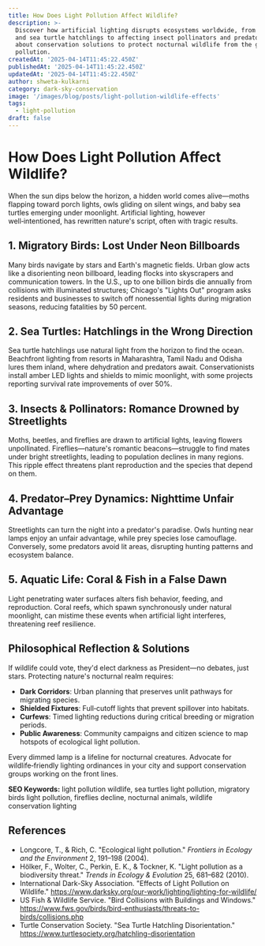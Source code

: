 ```yaml
---
title: How Does Light Pollution Affect Wildlife?
description: >-
  Discover how artificial lighting disrupts ecosystems worldwide, from disorienting migratory birds
  and sea turtle hatchlings to affecting insect pollinators and predator-prey relationships. Learn
  about conservation solutions to protect nocturnal wildlife from the growing threat of light
  pollution.
createdAt: '2025-04-14T11:45:22.450Z'
publishedAt: '2025-04-14T11:45:22.450Z'
updatedAt: '2025-04-14T11:45:22.450Z'
author: shweta-kulkarni
category: dark-sky-conservation
image: '/images/blog/posts/light-pollution-wildlife-effects'
tags:
  - light-pollution
draft: false
---
```


# How Does Light Pollution Affect Wildlife?

When the sun dips below the horizon, a hidden world comes alive—moths flapping toward porch lights,
owls gliding on silent wings, and baby sea turtles emerging under moonlight. Artificial lighting,
however well‑intentioned, has rewritten nature's script, often with tragic results.

## 1. Migratory Birds: Lost Under Neon Billboards

Many birds navigate by stars and Earth's magnetic fields. Urban glow acts like a disorienting neon
billboard, leading flocks into skyscrapers and communication towers. In the U.S., up to one billion
birds die annually from collisions with illuminated structures; Chicago's "Lights Out" program asks
residents and businesses to switch off nonessential lights during migration seasons, reducing
fatalities by 50 percent.

## 2. Sea Turtles: Hatchlings in the Wrong Direction

Sea turtle hatchlings use natural light from the horizon to find the ocean. Beachfront lighting from
resorts in Maharashtra, Tamil Nadu and Odisha lures them inland, where dehydration and predators
await. Conservationists install amber LED lights and shields to mimic moonlight, with some projects
reporting survival rate improvements of over 50%.

## 3. Insects & Pollinators: Romance Drowned by Streetlights

Moths, beetles, and fireflies are drawn to artificial lights, leaving flowers unpollinated.
Fireflies—nature's romantic beacons—struggle to find mates under bright streetlights, leading to
population declines in many regions. This ripple effect threatens plant reproduction and the species
that depend on them.

## 4. Predator–Prey Dynamics: Nighttime Unfair Advantage

Streetlights can turn the night into a predator's paradise. Owls hunting near lamps enjoy an unfair
advantage, while prey species lose camouflage. Conversely, some predators avoid lit areas,
disrupting hunting patterns and ecosystem balance.

## 5. Aquatic Life: Coral & Fish in a False Dawn

Light penetrating water surfaces alters fish behavior, feeding, and reproduction. Coral reefs, which
spawn synchronously under natural moonlight, can mistime these events when artificial light
interferes, threatening reef resilience.

## Philosophical Reflection & Solutions

If wildlife could vote, they'd elect darkness as President—no debates, just stars. Protecting
nature's nocturnal realm requires:

- **Dark Corridors**: Urban planning that preserves unlit pathways for migrating species.
- **Shielded Fixtures**: Full‑cutoff lights that prevent spillover into habitats.
- **Curfews**: Timed lighting reductions during critical breeding or migration periods.
- **Public Awareness**: Community campaigns and citizen science to map hotspots of ecological light
  pollution.

Every dimmed lamp is a lifeline for nocturnal creatures. Advocate for wildlife‑friendly lighting
ordinances in your city and support conservation groups working on the front lines.

**SEO Keywords:** light pollution wildlife, sea turtles light pollution, migratory birds light
pollution, fireflies decline, nocturnal animals, wildlife conservation lighting

## References

- Longcore, T., & Rich, C. "Ecological light pollution." _Frontiers in Ecology and the Environment_
  2, 191–198 (2004).
- Hölker, F., Wolter, C., Perkin, E. K., & Tockner, K. "Light pollution as a biodiversity threat."
  _Trends in Ecology & Evolution_ 25, 681–682 (2010).
- International Dark-Sky Association. "Effects of Light Pollution on Wildlife."
  https://www.darksky.org/our-work/lighting/lighting-for-wildlife/
- US Fish & Wildlife Service. "Bird Collisions with Buildings and Windows."
  https://www.fws.gov/birds/bird-enthusiasts/threats-to-birds/collisions.php
- Turtle Conservation Society. "Sea Turtle Hatchling Disorientation."
  https://www.turtlesociety.org/hatchling-disorientation
